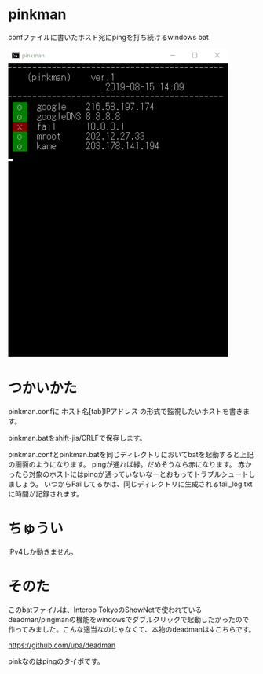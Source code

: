 # pinkman
confファイルに書いたホスト宛にpingを打ち続けるwindows bat

![DEMO](https://raw.githubusercontent.com/satsuzuk/pinkman/master/img/pinkman-demo.gif)


# つかいかた

pinkman.confに
ホスト名[tab]IPアドレス
の形式で監視したいホストを書きます。

pinkman.batをshift-jis/CRLFで保存します。

pinkman.confとpinkman.batを同じディレクトリにおいてbatを起動すると上記の画面のようになります。
pingが通れば緑。だめそうなら赤になります。
赤かったら対象のホストにはpingが通っていないなーとおもってトラブルシュートしましょう。
いつからFailしてるかは、同じディレクトリに生成されるfail_log.txtに時間が記録されます。

# ちゅうい

IPv4しか動きません。

# そのた
このbatファイルは、Interop TokyoのShowNetで使われているdeadman/pingmanの機能をwindowsでダブルクリックで起動したかったので作ってみました。こんな適当なのじゃなくて、本物のdeadmanは↓こちらです。

https://github.com/upa/deadman

pinkなのはpingのタイポです。

